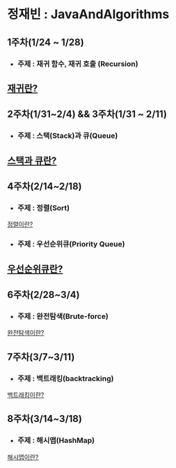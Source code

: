 # 정재빈 : JavaAndAlgorithms

## 1주차(1/24 ~ 1/28)  
- ### 주제 : 재귀 함수, 재귀 호출 (Recursion)
[재귀란?](https://github.com/Douzone2thTeam6/JavaAndAlgorithms/blob/main/jaebin/src/weeks_1/%EC%9E%AC%EA%B7%80.md)
---
## 2주차(1/31~2/4) && 3주차(1/31 ~ 2/11) 
- ### 주제 : 스택(Stack)과 큐(Queue)
[스택과 큐란?](https://github.com/Douzone2thTeam6/JavaAndAlgorithms/blob/main/jaebin/src/weeks_2/%ED%81%90_%EC%8A%A4%ED%83%9D.md)
---
## 4주차(2/14~2/18) 
- ### 주제 : 정렬(Sort)
[정렬이란?](https://github.com/Douzone2thTeam6/JavaAndAlgorithms/blob/main/jaebin/com/src/weeks_4/%EC%A0%95%EB%A0%AC.md)
- ### 주제 : 우선순위큐(Priority Queue)
[우선순위큐란?](https://github.com/Douzone2thTeam6/JavaAndAlgorithms/blob/main/jaebin/src/weeks_4/%EC%9A%B0%EC%84%A0%EC%88%9C%EC%9C%84%ED%81%90.md)
---
## 6주차(2/28~3/4) 
- ### 주제 : 완전탐색(Brute-force)
[완전탐색이란?](https://github.com/Douzone2thTeam6/JavaAndAlgorithms/blob/main/jaebin/src/weeks_6/%EC%99%84%EC%A0%84%ED%83%90%EC%83%89.md )

## 7주차(3/7~3/11)
- ### 주제 : 백트래킹(backtracking)
[백트래킹이란?](https://github.com/Douzone2thTeam6/JavaAndAlgorithms/blob/main/jaebin/src/weeks_7/%EB%B0%B1%ED%8A%B8%EB%9E%98%ED%82%B9.md)

## 8주차(3/14~3/18)
- ### 주제 : 해시맵(HashMap)
[해시맵이란?]()